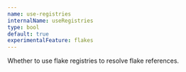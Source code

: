 ```yaml
---
name: use-registries
internalName: useRegistries
type: bool
default: true
experimentalFeature: flakes
---
```

Whether to use flake registries to resolve flake references.
